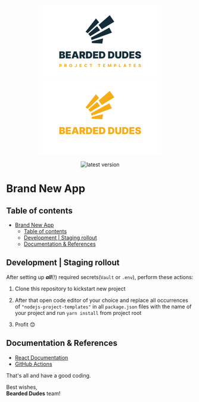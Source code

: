 <!-- markdownlint-disable -->
<p align="center">
  <img src="artwork/PNG/logo-banner-inline-light.png#gh-light-mode-only" width="auto" height="auto" />
  <img src="artwork/PNG/logo-banner-inline-dark.png#gh-dark-mode-only" width="auto" height="auto" />
</p>

<div align="center">

![latest version](https://img.shields.io/badge/2024.1.1-version?labelColor=152d39&logoColor=ffffff&label=latest%20version&color=f7ad19)

</div>
<!-- markdownlint-restore -->

# Brand New App

## Table of contents

- [Brand New App](#brand-new-app)
  - [Table of contents](#table-of-contents)
  - [Development | Staging rollout](#development--staging-rollout)
  - [Documentation \& References](#documentation--references)

## Development | Staging rollout

After setting up **_all_**(!) required secrets(`Vault` or `.env`), perform these actions:

1. Clone this repository to kickstart new project

2. After that open code editor of your choice and replace all occurrences of `"nodejs-project-templates"` in all `package.json` files with the name of your project and run `yarn install` from project root

3. Profit 😊

## Documentation & References

- [React Documentation](https://react.dev/reference/react)
- [GitHub Actions](https://docs.github.com/en/actions)

That's all and have a good coding.

Best wishes,<br>**Bearded Dudes** team!
